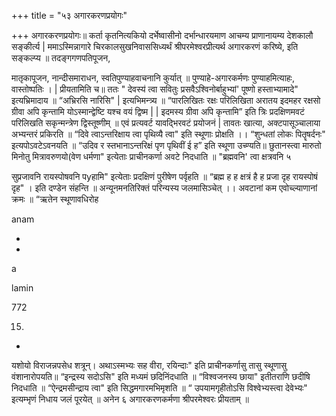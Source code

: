 +++
title = "५३ अगारकरणप्रयोगः"

+++
अगारकरणप्रयोगः॥ कर्ता कृतनित्यकियो दर्भेष्वासीनो दर्भान्धारयमाण आचम्य प्राणानायम्य देशकालौ सङ्कीर्त्य | ममाऽस्मिन्नागारे चिरकालसुखनिवाससिध्यर्थं श्रीपरमेश्वरप्रीत्यर्थ अगारकरणं करिष्ये, इति सङ्कल्प्य ॥ तदङ्गगणपतिपूजन,

मातृकापूजन, नान्दीसमाराधन, स्वतिपुण्याहवाचनानि कुर्यात् ॥ पुण्याहे-अगारकर्मणः पुण्याहमित्याहः, वास्तोष्पतिः । | प्रीयतामिति च॥ ततः " देवस्य॑ त्वा सवितुः प्रसवैऽश्विनोर्बाहुभ्यां' पूष्णो हस्ताभ्यामादे" इत्यभ्रिमादाय ॥ “अभ्रिरसि नारिसि" | इत्यभिमन्त्र्य ॥ “पारलिखितः रक्षः परिलिखिता अरातय इदमहर रक्षसो ग्रीवा अपि कृन्तामि योऽस्मान्द्वेष्टि यश्च वयं द्विष्म | | इदमस्य ग्रीवा अपि कृन्तामि” इति त्रिः प्रदक्षिणमवटं परिलिखति सकृन्मन्त्रेण द्विस्तूष्णीम् ॥ एवं प्रत्यवर्ट यावद्भिरवटं प्रयोजनं | तावतः खात्या, अक्टपासूञ्चालाया अभ्यन्तरं प्रकिरति ॥ “दिवे त्वाऽन्तरिक्षाय त्वा पृथिव्यै त्वा" इति स्थूणाः प्रोक्षति ।। “शुन्धतां लोकः पितॄषर्दनः" इत्यपोऽवटेऽवनयति ॥ “उदिव र स्तभानाऽन्तरिक्षं पृण पृथिवीं ई ह” इति स्थूणा उच्ण्यति॥ छुतानस्त्वा मारुतो मिनोतु मित्रावरुणयो(वेण धर्मणा" इत्येताः प्राचीनकर्णा अवटे निदधाति ॥ "ब्रह्मवनि' त्वा क्षत्रवनि ५

सुप्रजावनि रायस्पोषवनि पyहामि" इत्येताः प्रदक्षिणं पुरीषेण पर्वृहति ॥ “ब्रह्म ह ह क्षत्रं है ह प्रजा दृह रायस्पोषं दृह" । इति दण्डेन संहन्ति ॥ अन्यूनमनतिरिक्तं परिन्यस्य जलमासिञ्चेत् ।। अवटानां कम एवोच्ल्याणानां क्रमः ॥ “ऋतेन स्थूणावधिरोह

anam

-

-

a

lamin

772

15.

-

यशोयो विराजन्नपसेध शत्रून्। अथाऽस्मभ्यः सह वीरा, रयिन्दाः" इति प्राचीनकर्णासु तासु स्थूणासु वंशानारोपयति॥ “इन्द्रस्य सदोऽसि" इति मध्यमं छदिनिंदधाति ॥ “विश्वजनस्य छाया" इतीतराणि छदीषि निदधाति ॥ “ऐन्द्रमसीन्द्राय त्वा" इति सिद्धमगारमभिमृशति ॥ “ उपयामगृहीतोऽसि विश्वेभ्यस्त्वा देवेभ्यः" इत्यम्भृणं निधाय जलं पूरयेत् ॥ अनेन ६ अगारकरणकर्मणा श्रीपरमेश्वरः प्रीयताम् ॥
